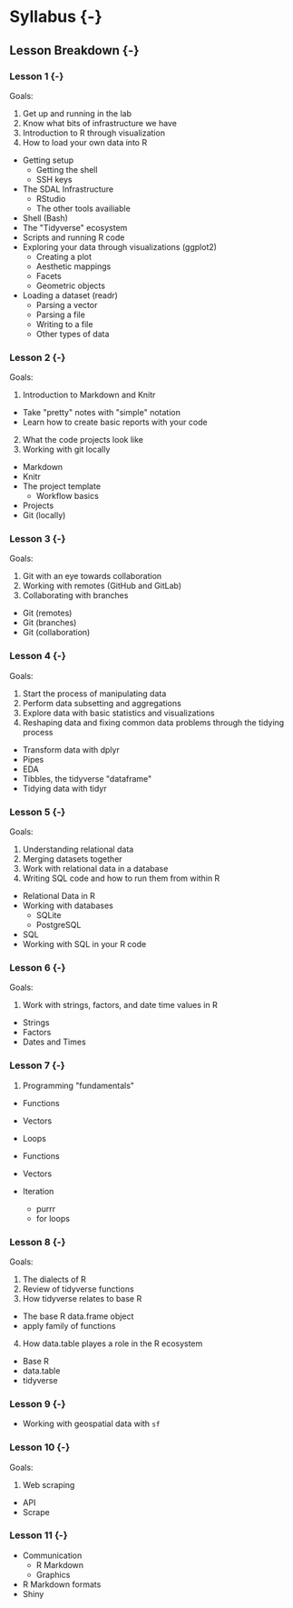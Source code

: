 # Syllabus {-}

<!--
You can label chapter and section titles using `{#label}` after them, e.g., we can reference Chapter \@ref(intro). If you do not manually label them, there will be automatic labels anyway, e.g., Chapter 

Figures and tables with captions will be placed in `figure` and `table` environments, respectively.


```r
par(mar = c(4, 4, .1, .1))
plot(pressure, type = 'b', pch = 19)
```

<div class="figure" style="text-align: center">
<img src="00-20-syllabus_files/figure-html/nice-fig-1.png" alt="Here is a nice figure!" width="80%" />
<p class="caption">(\#fig:nice-fig)Here is a nice figure!</p>
</div>

Reference a figure by its code chunk label with the `fig:` prefix, e.g., see Figure \@ref(fig:nice-fig). Similarly, you can reference tables generated from `knitr::kable()`, e.g., see Table \@ref(tab:nice-tab).


```r
knitr::kable(
  head(iris, 20), caption = 'Here is a nice table!',
  booktabs = TRUE
)
```



Table: (\#tab:nice-tab)Here is a nice table!

 Sepal.Length   Sepal.Width   Petal.Length   Petal.Width  Species 
-------------  ------------  -------------  ------------  --------
          5.1           3.5            1.4           0.2  setosa  
          4.9           3.0            1.4           0.2  setosa  
          4.7           3.2            1.3           0.2  setosa  
          4.6           3.1            1.5           0.2  setosa  
          5.0           3.6            1.4           0.2  setosa  
          5.4           3.9            1.7           0.4  setosa  
          4.6           3.4            1.4           0.3  setosa  
          5.0           3.4            1.5           0.2  setosa  
          4.4           2.9            1.4           0.2  setosa  
          4.9           3.1            1.5           0.1  setosa  
          5.4           3.7            1.5           0.2  setosa  
          4.8           3.4            1.6           0.2  setosa  
          4.8           3.0            1.4           0.1  setosa  
          4.3           3.0            1.1           0.1  setosa  
          5.8           4.0            1.2           0.2  setosa  
          5.7           4.4            1.5           0.4  setosa  
          5.4           3.9            1.3           0.4  setosa  
          5.1           3.5            1.4           0.3  setosa  
          5.7           3.8            1.7           0.3  setosa  
          5.1           3.8            1.5           0.3  setosa  

You can write citations, too. For example, we are using the **bookdown** package [@R-bookdown] in this sample book, which was built on top of R Markdown and **knitr** [@xie2015].


Here you will find the schedule and the topics that will be covered in each lesson.


## Schedule

### May {-}

| Monday 	| Tuesday 	| Wednesday 	| Thursday 	| Friday 	| Saturday 	| Sunday 	|
|--------	|---------	|-----------	|----------	|--------	|----------	|--------	|
|        	|         	|           	|          	|        	|          	|        	|
|        	|         	|           	|          	|        	|          	|        	|
|        	|         	|           	|          	|        	|          	|        	|
| 21     	| 22      	| 23        	| 24       	| 25     	| 26       	| 27     	|
| 28     	| 29      	| 30        	| 31       	|        	|          	|        	|


### June {-}

| Monday 	| Tuesday 	| Wednesday 	| Thursday 	| Friday 	| Saturday 	| Sunday 	|
|--------	|---------	|-----------	|----------	|--------	|----------	|--------	|
|        	|         	|           	|          	| 1      	| 2        	| 3      	|
| 4      	| 5       	| 6         	| 7        	| 8      	| 9        	| 10     	|
| 11     	| 12      	| 13        	| 14       	| 15     	| 16       	| 17     	|
| 18     	| 19      	| 20        	| 21       	| 22     	| 23       	| 24     	|
| 25     	| 26      	| 27        	| 28       	| 29     	| 30       	|        	|

### July {-}

### August {-}
-->

## Lesson Breakdown {-}

### Lesson 1 {-}

Goals:

1. Get up and running in the lab
2. Know what bits of infrastructure we have
3. Introduction to R through visualization
4. How to load your own data into R

- Getting setup
  - Getting the shell
  - SSH keys
- The SDAL Infrastructure
  - RStudio
  - The other tools availiable
- Shell (Bash)
- The "Tidyverse" ecosystem
- Scripts and running R code
- Exploring your data through visualizations (ggplot2)
  - Creating a plot
  - Aesthetic mappings
  - Facets
  - Geometric objects
- Loading a dataset (readr)
  - Parsing a vector
  - Parsing a file
  - Writing to a file
  - Other types of data

### Lesson 2 {-}

Goals:

1. Introduction to Markdown and Knitr
  - Take "pretty" notes with "simple" notation
  - Learn how to create basic reports with your code
2. What the code projects look like
3. Working with git locally

- Markdown
- Knitr
- The project template
  - Workflow basics
- Projects
- Git (locally)

### Lesson 3 {-}

Goals:

1. Git with an eye towards collaboration
2. Working with remotes (GitHub and GitLab)
3. Collaborating with branches

- Git (remotes)
- Git (branches)
- Git (collaboration)

### Lesson 4 {-}

Goals:

1. Start the process of manipulating data
2. Perform data subsetting and aggregations
3. Explore data with basic statistics and visualizations
4. Reshaping data and fixing common data problems through the tidying process

- Transform data with dplyr
- Pipes
- EDA
- Tibbles, the tidyverse "dataframe"
- Tidying data with tidyr

### Lesson 5 {-}

Goals:

1. Understanding relational data
2. Merging datasets together
3. Work with relational data in a database
4. Writing SQL code and how to run them from within R

- Relational Data in R
- Working with databases
  - SQLite
  - PostgreSQL
- SQL
- Working with SQL in your R code

### Lesson 6 {-}

Goals:

1. Work with strings, factors, and date time values in R

- Strings
- Factors
- Dates and Times


### Lesson 7 {-}

1. Programming "fundamentals"
  - Functions
  - Vectors
  - Loops

- Functions
- Vectors
- Iteration
  - purrr
  - for loops

### Lesson 8 {-}

Goals:

1. The dialects of R
2. Review of tidyverse functions
3. How tidyverse relates to base R
  - The base R data.frame object
  - apply family of functions
4. How data.table playes a role in the R ecosystem

- Base R
- data.table
- tidyverse

### Lesson 9 {-}

- Working with geospatial data with `sf`

### Lesson 10 {-}

Goals:

1. Web scraping
  - API
  - Scrape

### Lesson 11 {-}

- Communication
  - R Markdown
  - Graphics
- R Markdown formats
- Shiny


